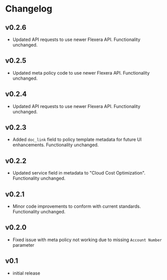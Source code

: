 # Changelog

## v0.2.6

- Updated API requests to use newer Flexera API. Functionality unchanged.

## v0.2.5

- Updated meta policy code to use newer Flexera API. Functionality unchanged.

## v0.2.4

- Updated API requests to use newer Flexera API. Functionality unchanged.

## v0.2.3

- Added `doc_link` field to policy template metadata for future UI enhancements. Functionality unchanged.

## v0.2.2

- Updated service field in metadata to "Cloud Cost Optimization". Functionality unchanged.

## v0.2.1

- Minor code improvements to conform with current standards. Functionality unchanged.

## v0.2.0

- Fixed issue with meta policy not working due to missing `Account Number` parameter

## v0.1

- initial release

